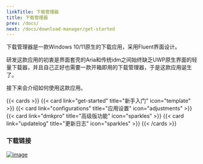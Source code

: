 ```yaml
---
linkTitle: 下载管理器
title: 下载管理器
prev: /docs/
next: /docs/download-manager/get-started
---
```


下载管理器是一款Windows 10/11原生的下载应用，采用Fluent界面设计。

研发这款应用的初衷是界面套壳的Aria和传统idm之间始终缺乏UWP原生界面的轻量下载器，并且自己正好也需要一款开箱即用的下载管理器，于是这款应用诞生了。

接下来会介绍如何使用这款应用。

<!--more-->

{{< cards >}}
  {{< card link="get-started" title="新手入门" icon="template" >}}
  {{< card link="configurations" title="应用设置" icon="adjustments" >}}
  {{< card link="dmkpro" title="高级版功能" icon="sparkles" >}}
  {{< card link="updatelog" title="更新日志" icon="sparkles" >}}
{{< /cards >}}

### 下载链接

[![image](https://od.lk/s/209911743_DGBCl/MicrosoftStoreDownload.PNG#left)](https://www.microsoft.com/store/productId/9mx6kd8wgwgp?ocid=officialwebsite)
